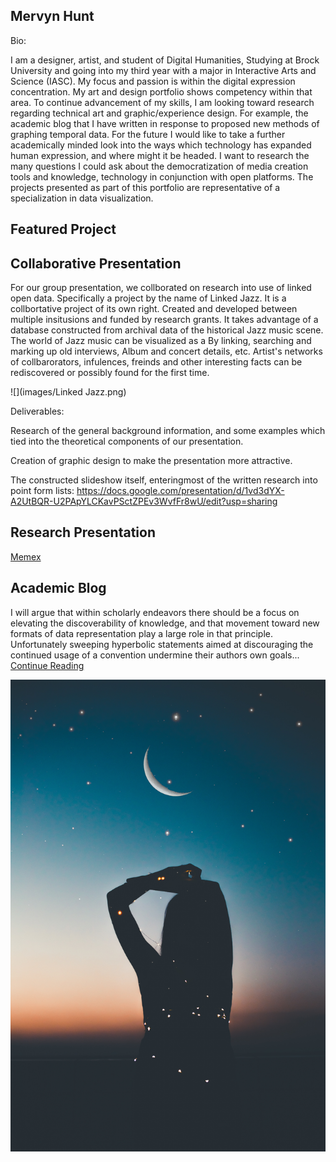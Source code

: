 ## Mervyn Hunt
Bio:

I am a designer, artist, and student of Digital Humanities, Studying at Brock University and going into my third year with a major in Interactive Arts and Science (IASC). My focus and passion is within the digital expression concentration. My art and design portfolio shows competency within that area. To continue advancement of my skills, I am looking toward research regarding technical art and graphic/experience design. For example, the academic blog that I have written in response to proposed new methods of graphing temporal data. For the future I would like to take a further academically minded look into the ways which technology has expanded human expression, and where might it be headed. I want to research the many questions I could ask about the democratization of media creation tools and knowledge, technology in conjunction with open platforms. The projects presented as part of this portfolio are representative of a specialization in data visualization.




## Featured Project

## Collaborative Presentation
For our group presentation, we collborated on research into use of linked open data. Specifically a project by the name of Linked Jazz. It is a collbortative project of its own right. Created and developed between multiple insitusions and funded by research grants. It takes advantage of a database constructed from archival data of the historical Jazz music scene. The world of Jazz music can be visualized as a  By linking, searching and marking up old interviews, Album and concert details, etc. Artist's networks of collbarorators, infulences, freinds and other interesting facts can be rediscovered or possibly found for the first time.  




![](images/Linked Jazz.png)


Deliverables: 


Research of the general background information, and some examples which tied into the theoretical components of our presentation.

Creation of graphic design to make the presentation more attractive. 

The constructed slideshow itself, enteringmost of the written research into point form lists: https://docs.google.com/presentation/d/1vd3dYX-A2UtBQR-U2PApYLCKavPSctZPEv3WvfFr8wU/edit?usp=sharing



## Research Presentation

[Memex](reveal/index.html)

## Academic Blog
I will argue that within scholarly endeavors there should be a focus on elevating the discoverability of knowledge, and that movement toward new formats of data representation play a large role in that principle. Unfortunately sweeping hyperbolic statements aimed at discouraging the continued usage of a convention undermine their authors own goals...
[Continue Reading](blog)

![](images/picture_1.jpg)
